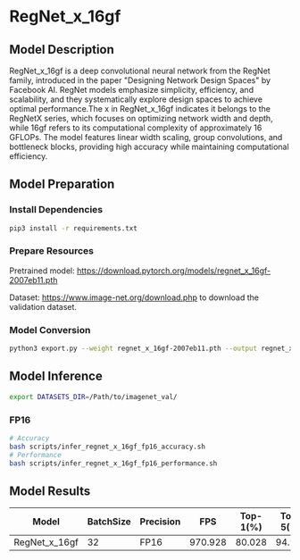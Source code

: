 # RegNet_x_16gf

## Model Description

RegNet_x_16gf is a deep convolutional neural network from the RegNet family, introduced in the paper "Designing Network Design Spaces" by Facebook AI. RegNet models emphasize simplicity, efficiency, and scalability, and they systematically explore design spaces to achieve optimal performance.The x in RegNet_x_16gf indicates it belongs to the RegNetX series, which focuses on optimizing network width and depth, while 16gf refers to its computational complexity of approximately 16 GFLOPs. The model features linear width scaling, group convolutions, and bottleneck blocks, providing high accuracy while maintaining computational efficiency.


## Model Preparation

### Install Dependencies

```bash
pip3 install -r requirements.txt
```

### Prepare Resources

Pretrained model: <https://download.pytorch.org/models/regnet_x_16gf-2007eb11.pth>

Dataset: <https://www.image-net.org/download.php> to download the validation dataset.

### Model Conversion

```bash
python3 export.py --weight regnet_x_16gf-2007eb11.pth --output regnet_x_16gf.onnx
```

## Model Inference

```bash
export DATASETS_DIR=/Path/to/imagenet_val/
```

### FP16

```bash
# Accuracy
bash scripts/infer_regnet_x_16gf_fp16_accuracy.sh
# Performance
bash scripts/infer_regnet_x_16gf_fp16_performance.sh
```

## Model Results

Model             |BatchSize  |Precision |FPS      |Top-1(%) |Top-5(%)
------------------|-----------|----------|---------|---------|--------
RegNet_x_16gf     |    32     |   FP16   | 970.928 | 80.028  | 94.922
